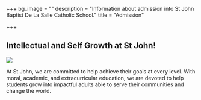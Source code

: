 +++
bg_image = ""
description = "Information about admission into St John Baptist De La Salle Catholic School."
title = "Admission"

+++
## Intellectual and Self Growth at St John!

![](/images/full.png)

At St John, we are committed to help achieve their goals at every level. With moral, academic, and extracurricular education, we are devoted to help students grow into impactful adults able to serve their communities and change the world.